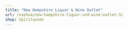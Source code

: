 ```yaml
---
title: "New Hampshire Liquor & Wine Outlet"
url: /nashua/new-hampshire-liquor-und-wine-outlet-3/
shop: Spirituosen
---
```

